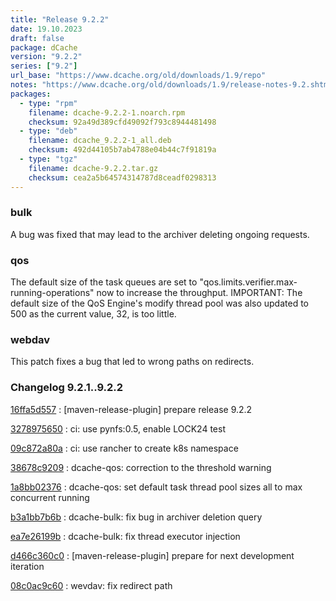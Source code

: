 ```yaml
---
title: "Release 9.2.2"
date: 19.10.2023
draft: false
package: dCache
version: "9.2.2"
series: ["9.2"]
url_base: "https://www.dcache.org/old/downloads/1.9/repo"
notes: "https://www.dcache.org/old/downloads/1.9/release-notes-9.2.shtml"
packages:
  - type: "rpm"
    filename: dcache-9.2.2-1.noarch.rpm
    checksum: 92a49d389cfd49092f793c8944481498
  - type: "deb"
    filename: dcache_9.2.2-1_all.deb
    checksum: 492d44105b7ab4788e04b44c7f91819a
  - type: "tgz"
    filename: dcache-9.2.2.tar.gz
    checksum: cea2a5b64574314787d8ceadf0298313
---
```


### bulk

A bug was fixed that may lead to the archiver deleting ongoing requests.

### qos

The default size of the task queues are set to "qos.limits.verifier.max-running-operations"
now to increase the throughput.
IMPORTANT: The default size of the QoS Engine's modify thread pool was also
updated to 500 as the current value, 32, is too little.

### webdav

This patch fixes a bug that led to wrong paths on redirects.


### Changelog 9.2.1..9.2.2

<!-- git log 9.2.1..9.2.2 -no-merges -format='[%h](https://github.com/dcache/dcache/commit/%H)%n:   %s%n' -->

[16ffa5d557](https://github.com/dcache/dcache/commit/16ffa5d557a976a2ef7cde3d8224c9cc4fe34164)
:   [maven-release-plugin] prepare release 9.2.2

[3278975650](https://github.com/dcache/dcache/commit/327897565023ddda2bea18a55b9cc0a87c661c6a)
:   ci: use pynfs:0.5, enable LOCK24 test

[09c872a80a](https://github.com/dcache/dcache/commit/09c872a80a6b27930b5ea6e0344324792954a93a)
:   ci: use rancher to create k8s namespace

[38678c9209](https://github.com/dcache/dcache/commit/38678c9209e959edd476bbc67db8f50bdf29c1b3)
:   dcache-qos: correction to the threshold warning

[1a8bb02376](https://github.com/dcache/dcache/commit/1a8bb023765a59176246d85d69b6e6f6c0f51eb0)
:   dcache-qos:  set default task thread pool sizes all to max concurrent running

[b3a1bb7b6b](https://github.com/dcache/dcache/commit/b3a1bb7b6bbaf8b51ec6c156379881b308ebd634)
:   dcache-bulk: fix bug in archiver deletion query

[ea7e26199b](https://github.com/dcache/dcache/commit/ea7e26199bcb5fe8f297d8de85a3d2314b5d97ad)
:   dcache-bulk: fix thread executor injection

[d466c360c0](https://github.com/dcache/dcache/commit/d466c360c09ba54d26fb89b706b4f29abe3696ca)
:   [maven-release-plugin] prepare for next development iteration

[08c0ac9c60](https://github.com/dcache/dcache/commit/08c0ac9c609ed96d872c965fe82ffde3c55eebf7)
:   wevdav: fix redirect path

